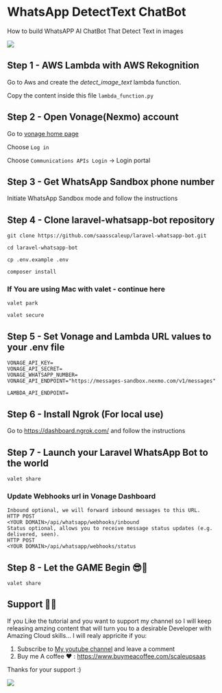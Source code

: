 # WhatsApp DetectText ChatBot

How to build WhatsAPP AI ChatBot That Detect Text in images 

<a href="https://www.buymeacoffee.com/scaleupsaas"><img src="https://img.buymeacoffee.com/button-api/?text=Buy me a coffee&emoji=&slug=scaleupsaas&button_colour=BD5FFF&font_colour=ffffff&font_family=Cookie&outline_colour=000000&coffee_colour=FFDD00" /></a>

## Step 1 - AWS Lambda with AWS Rekognition

Go to Aws and create the *detect_image_text* lambda function.

Copy the content inside this file `lambda_function.py`

## Step 2 - Open Vonage(Nexmo) account

Go to [vonage home page](https://www.vonage.com/)

Choose `Log in` 

Choose `Communications APIs Login` -> Login portal

## Step 3 - Get WhatsApp Sandbox phone number 

Initiate WhatsApp Sandbox mode and follow the instructions

## Step 4 - Clone laravel-whatsapp-bot repository 

```
git clone https://github.com/saasscaleup/laravel-whatsapp-bot.git
```

```
cd laravel-whatsapp-bot 
```

```
cp .env.example .env
```

```
composer install
```

### If You are using Mac with valet - continue here
```
valet park
```

```
valet secure
```

## Step 5 - Set Vonage and Lambda URL values to your .env file

```
VONAGE_API_KEY=
VONAGE_API_SECRET=
VONAGE_WHATSAPP_NUMBER=
VONAGE_API_ENDPOINT="https://messages-sandbox.nexmo.com/v1/messages"

LAMBDA_API_ENDPOINT=
```

## Step 6 - Install Ngrok (For local use)

Go to https://dashboard.ngrok.com/ and follow the instructions

## Step 7 - Launch your Laravel WhatsApp Bot to the world

```
valet share
```
### Update Webhooks url in Vonage Dashboard

```
Inbound optional, we will forward inbound messages to this URL.
HTTP POST
<YOUR DOMAIN>/api/whatsapp/webhooks/inbound
Status optional, allows you to receive message status updates (e.g. delivered, seen).
HTTP POST
<YOUR DOMAIN>/api/whatsapp/webhooks/status
```

## Step 8 - Let the GAME Begin 😎🤖

```
valet share
```

## Support 🙏😃
  
 If you Like the tutorial and you want to support my channel so I will keep releasing amzing content that will turn you to a desirable Developer with Amazing Cloud skills... I will realy appricite if you:
 
 1. Subscribe to [My youtube channel](http://www.youtube.com/@ScaleUpSaaS?sub_confirmation=1) and leave a comment 
 2. Buy me A coffee ❤️ : https://www.buymeacoffee.com/scaleupsaas

Thanks for your support :)

<a href="https://www.buymeacoffee.com/scaleupsaas"><img src="https://img.buymeacoffee.com/button-api/?text=Buy me a coffee&emoji=&slug=scaleupsaas&button_colour=FFDD00&font_colour=000000&font_family=Cookie&outline_colour=000000&coffee_colour=ffffff" /></a>

